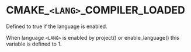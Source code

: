   

# CMAKE_```<LANG>```_COMPILER_LOADED  
Defined to true if the language is enabled.  

When language ```<LANG>``` is enabled by project() or
enable_language() this variable is defined to 1.  

